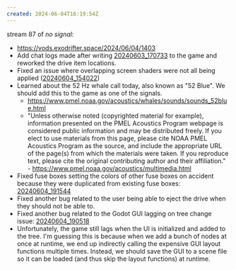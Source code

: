 ```yaml
---
created: 2024-06-04T16:19:54Z
---
```


stream 87 of _no signal_:
- https://vods.exodrifter.space/2024/06/04/1403
- Add chat logs made after writing [20240603_170733](20240603_170733.md) to the game and reworked the drive item locations.
- Fixed an issue where overlapping screen shaders were not all being applied ([20240604_154022](20240604_154022.md))
- Learned about the 52 Hz whale call today, also known as "52 Blue". We should add this to the game as one of the signals.
	- https://www.pmel.noaa.gov/acoustics/whales/sounds/sounds_52blue.html
	- "Unless otherwise noted (copyrighted material for example), information presented on the PMEL Acoustics Program webpage is considered public information and may be distributed freely. If you elect to use materials from this page, please cite NOAA PMEL Acoustics Program as the source, and include the appropriate URL of the page(s) from which the materials were taken. If you reproduce text, please cite the original contributing author and their affiliation." - https://www.pmel.noaa.gov/acoustics/multimedia.html
- Fixed fuse boxes setting the colors of other fuse boxes on accident because they were duplicated from existing fuse boxes: [20240604_191544](20240604_191544.md)
- Fixed another bug related to the user being able to eject the drive when they should not be able to.
- Fixed another bug related to the Godot GUI lagging on tree change issue: [20240604_190518](20240604_190518.md)
- Unfortunately, the game still lags when the UI is initialized and added to the tree. I'm guessing this is because when we add a bunch of nodes at once at runtime, we end up indirectly calling the expensive GUI layout functions multiple times. Instead, we should save the GUI to a scene file so it can be loaded (and thus skip the layout functions) at runtime.
